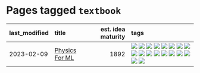 # Pages tagged `textbook`

|last_modified|title|est. idea maturity|tags
|:---|:---|---:|:---|
|2023-02-09|[Physics For ML](../physics_for_ml.md)|1892|[![](https://img.shields.io/badge/tag-brownianmotion-fe76cf)](../tags/brownianmotion.md) [![](https://img.shields.io/badge/tag-curriculum-8fb3d)](../tags/curriculum.md) [![](https://img.shields.io/badge/tag-curvature-8a140)](../tags/curvature.md) [![](https://img.shields.io/badge/tag-education-c4c41f)](../tags/education.md) [![](https://img.shields.io/badge/tag-eigenvectors-83cbca)](../tags/eigenvectors.md) [![](https://img.shields.io/badge/tag-gaugetheory-e33481)](../tags/gaugetheory.md) [![](https://img.shields.io/badge/tag-grouptheory-b59164)](../tags/grouptheory.md) [![](https://img.shields.io/badge/tag-machinelearning-2b1224)](../tags/machinelearning.md) [![](https://img.shields.io/badge/tag-manifolds-869cae)](../tags/manifolds.md) [![](https://img.shields.io/badge/tag-ode-3c7f53)](../tags/ode.md) [![](https://img.shields.io/badge/tag-optimization-1614f8)](../tags/optimization.md) [![](https://img.shields.io/badge/tag-pde-22d494)](../tags/pde.md) [![](https://img.shields.io/badge/tag-physics-90446b)](../tags/physics.md) [![](https://img.shields.io/badge/tag-probabilityfields-35d2ce)](../tags/probabilityfields.md) [![](https://img.shields.io/badge/tag-quantummechanics-8e95e2)](../tags/quantummechanics.md) [![](https://img.shields.io/badge/tag-relativity-be4650)](../tags/relativity.md) [![](https://img.shields.io/badge/tag-tensorcalculus-3f3dc3)](../tags/tensorcalculus.md) [![](https://img.shields.io/badge/tag-textbook-cdef47)](../tags/textbook.md)|